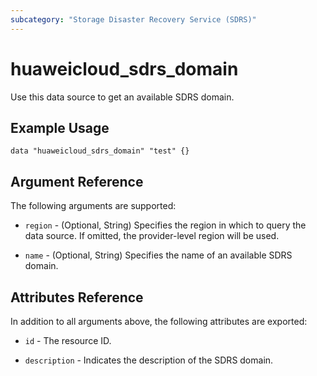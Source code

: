 ```yaml
---
subcategory: "Storage Disaster Recovery Service (SDRS)"
---
```


# huaweicloud_sdrs_domain

Use this data source to get an available SDRS domain.

## Example Usage

```hcl
data "huaweicloud_sdrs_domain" "test" {}
```

## Argument Reference

The following arguments are supported:

* `region` - (Optional, String) Specifies the region in which to query the data source.
  If omitted, the provider-level region will be used.

* `name` - (Optional, String) Specifies the name of an available SDRS domain.

## Attributes Reference

In addition to all arguments above, the following attributes are exported:

* `id` - The resource ID.

* `description` - Indicates the description of the SDRS domain.
